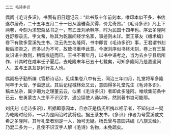     二二 毛诗多识 

   偶阅《毛诗多识》，书面有旧日题记云：“此书系十年前刻本，唯印本似不多，书估遂尔居奇，二十五年五月二十一日从邃雅斋买得，价尤奇昂。”《毛诗多识》凡上下两卷，今刻为求恕斋丛书之一，有乙丑刘承幹序，时为民国十四年也。序云多隆阿姓舒穆录氏，字文希，称其为乾嘉间经学名家，事迹则未详。案王菉友《蛾术编》卷下有致多雯溪先生书，注云先生名隆阿，书中即言《毛诗多识》事，王君谓书刻板后须卖之，而多以为不可，故致书重申此意。今据刘序似书终未刻，卷上有王菉友识语十数则，稍留痕迹而已。王书不著年月，以书中语考之，当为去乡宁县后所作，计其时在咸丰壬子夏后，去乾隆末年已五十七载矣，可知多隆阿乃是嘉道间人，盖与王菉友是同行辈人也。

   偶阅杨子勤所编《雪桥诗话》，见续集卷八中有云，同治三年四月，礼堂将军多隆阿卒于大营，予谥忠武。其后记程棫林处又云，意园得多礼堂先生《毛诗多识》，稿本丛杂，属少珊为之理董云云，似著《毛诗多识》者即此多隆阿。唯续集前条中已云，忠勇蒙古人生平不识汉字，遇公牍使人诵以听，然则著书岂可能耶。

   刘氏刻《毛诗多识》，所据即意园本，且亦正是杨氏所携以相示者，不知何以一疑为乾隆时经师，一以为是同治时武将也。据王菉友书，《多识》作者为号雯溪或文希之多隆阿，其号礼堂者别是一人，殆可无疑。杨氏曾与意园共编《八旗文经》，乃混二多为一，且使不识汉字人解《毛诗》名物，未免疏矣。

